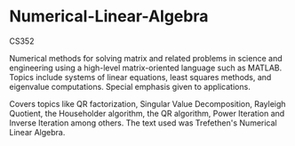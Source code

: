 # Numerical-Linear-Algebra
CS352

Numerical methods for solving matrix and related problems in science and engineering using a high-level matrix-oriented language such as MATLAB. Topics include systems of linear equations, least squares methods, and eigenvalue computations. Special emphasis given to applications.

Covers topics like QR factorization, Singular Value Decomposition, Rayleigh Quotient, the Householder algorithm, the QR algorithm, Power Iteration and Inverse Iteration among others. The text used was Trefethen's Numerical Linear Algebra. 
